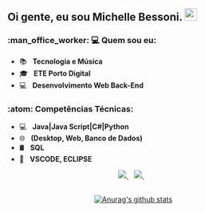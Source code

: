 <h2> Oi gente, eu sou <strong>Michelle Bessoni</strong>. <img src="https://github.com/souvikguria98/souvikguria98/blob/master/Hi.gif" width="25"></h2>

<h3> :man_office_worker: 💻 Quem sou eu: </h3>

- :books: &nbsp; <strong>Tecnologia e Música</strong>
- 🎓 &nbsp; <strong>ETE Porto Digital</strong>
- :computer: &nbsp; <strong>Desenvolvimento Web Back-End</strong>

<h3>:atom: Competências Técnicas: </h3>

- 💻 &nbsp; <strong>Java|Java Script|C#|Python</strong>
- 🌐 &nbsp; <strong>(Desktop, Web, Banco de Dados)</strong>
- 🛢 &nbsp; <strong>SQL</strong>
- 🔧 &nbsp; <strong>VSCODE, ECLIPSE</strong>


<div align="center">
<p align='center'>  
  <a href="https://www.linkedin.com/in/michelle-bessoni-56bb52143">
    <img src="https://img.shields.io/badge/linkedin-%230077B5.svg?&style=for-the-badge&logo=linkedin&logoColor=white" />
  </a>&nbsp;&nbsp;
  <a href="https://www.instagram.com/michellebessoni">
    <img src="https://img.shields.io/badge/instagram-%23E4405F.svg?&style=for-the-badge&logo=instagram&logoColor=white" />        
  </a>&nbsp;&nbsp; 
</p>
<div>
 

</br>
<div align="center">
<a href="https://github-readme-stats.anuraghazra1.vercel.app/api?username=mbessoni"><img src="https://github-readme-stats.anuraghazra1.vercel.app/api?username=mbessoni&show_icons=true&include_all_commits=true&theme=radical" alt="Anurag's github stats"/>
</a>
</div>
